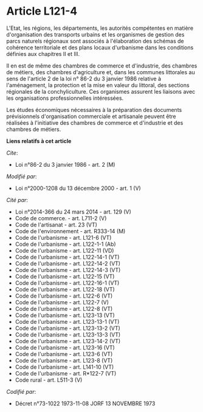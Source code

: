 # Article L121-4

L'Etat, les régions, les départements, les autorités compétentes en matière d'organisation des transports urbains et les
organismes de gestion des parcs naturels régionaux sont associés à l'élaboration des schémas de cohérence territoriale et des
plans locaux d'urbanisme dans les conditions définies aux chapitres II et III.

Il en est de même des chambres de commerce et d'industrie, des chambres de métiers, des chambres d'agriculture et, dans les
communes littorales au sens de l'article 2 de la loi n° 86-2 du 3 janvier 1986 relative à l'aménagement, la protection et la
mise en valeur du littoral, des sections régionales de la conchyliculture. Ces organismes assurent les liaisons avec les
organisations professionnelles intéressées.

Les études économiques nécessaires à la préparation des documents prévisionnels d'organisation commerciale et artisanale
peuvent être réalisées à l'initiative des chambres de commerce et d'industrie et des chambres de métiers.

**Liens relatifs à cet article**

_Cite_:

  - Loi n°86-2 du 3 janvier 1986 - art. 2 (M)

_Modifié par_:

  - Loi n°2000-1208 du 13 décembre 2000 - art. 1 (V)

_Cité par_:

  - Loi n°2014-366 du 24 mars 2014 - art. 129 (V)
  - Code de commerce. - art. L711-2 (V)
  - Code de l'artisanat - art. 23 (VT)
  - Code de l'environnement - art. R333-14 (M)
  - Code de l'urbanisme - art. L121-6 (VT)
  - Code de l'urbanisme - art. L122-1-1 (Ab)
  - Code de l'urbanisme - art. L122-11 (VD)
  - Code de l'urbanisme - art. L122-14-1 (VT)
  - Code de l'urbanisme - art. L122-14-2 (VT)
  - Code de l'urbanisme - art. L122-14-3 (VT)
  - Code de l'urbanisme - art. L122-15 (VT)
  - Code de l'urbanisme - art. L122-16-1 (VT)
  - Code de l'urbanisme - art. L122-18 (VT)
  - Code de l'urbanisme - art. L122-6 (VT)
  - Code de l'urbanisme - art. L122-7 (V)
  - Code de l'urbanisme - art. L122-8 (VT)
  - Code de l'urbanisme - art. L123-13 (VT)
  - Code de l'urbanisme - art. L123-13-1 (VT)
  - Code de l'urbanisme - art. L123-13-2 (VT)
  - Code de l'urbanisme - art. L123-13-3 (VT)
  - Code de l'urbanisme - art. L123-14-2 (VT)
  - Code de l'urbanisme - art. L123-16 (VT)
  - Code de l'urbanisme - art. L123-6 (VT)
  - Code de l'urbanisme - art. L123-8 (VT)
  - Code de l'urbanisme - art. L141-10 (VT)
  - Code de l'urbanisme - art. R*122-7 (VT)
  - Code rural - art. L511-3 (V)

_Codifié par_:

  - Décret n°73-1022 1973-11-08 JORF 13 NOVEMBRE 1973
